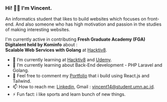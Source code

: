 ### Hi! 👋🏻 I'm Vincent.

An informatics student that likes to build websites which focuses on front-end. And also someone who has high motivation and passion in the studies of making interesting websites.

I'm currently active in contributing <b>Fresh Graduate Academy (FGA) Digitalent held by Kominfo</b> about : <br>
<b>Scalable Web Services with Golang</b> at <a href="https://github.com/hacktiv8">Hacktiv8</a>.

- 🔭 I’m currently learning at <a href="https://github.com/hacktiv8">Hacktiv8</a> and <a href="https://github.com/udemy">Udemy</a>.
- 🌱 I’m currently learning about Back-End development - PHP Laravel and Golang.
- 💬 Feel free to comment my [Portfolio](https://vincent-github-io.vercel.app/) that i build using React.js and Tailwind.
- 📫 How to reach me: [Linkedin](https://www.linkedin.com/in/vincent-240775185/), Gmail : vincent14@student.umn.ac.id.
- ⚡ Fun fact: i like sports and learn bunch of new things.

